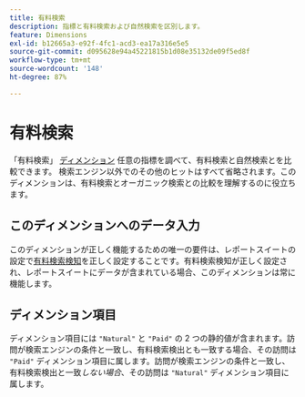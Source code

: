```yaml
---
title: 有料検索
description: 指標と有料検索および自然検索を区別します。
feature: Dimensions
exl-id: b12665a3-e92f-4fc1-acd3-ea17a316e5e5
source-git-commit: d095628e94a45221815b1d08e35132de09f5ed8f
workflow-type: tm+mt
source-wordcount: '148'
ht-degree: 87%

---
```


# 有料検索

「有料検索」 [ディメンション](overview.md) 任意の指標を調べて、有料検索と自然検索とを比較できます。 検索エンジン以外でのその他のヒットはすべて省略されます。このディメンションは、有料検索とオーガニック検索との比較を理解するのに役立ちます。

## このディメンションへのデータ入力

このディメンションが正しく機能するための唯一の要件は、レポートスイートの設定で[有料検索検知](/help/admin/admin/c-manage-report-suites/c-edit-report-suites/general/paid-search-detection/paid-search-detection.md)を正しく設定することです。有料検索検知が正しく設定され、レポートスイートにデータが含まれている場合、このディメンションは常に機能します。

## ディメンション項目

ディメンション項目には `"Natural"` と `"Paid"` の 2 つの静的値が含まれます。訪問が検索エンジンの条件と一致し、有料検索検出とも一致する場合、その訪問は `"Paid"` ディメンション項目に属します。訪問が検索エンジンの条件と一致し、有料検索検出と一致&#x200B;*しない場合*、その訪問は `"Natural"` ディメンション項目に属します。
